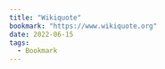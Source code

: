 ```yaml
---
title: "Wikiquote"
bookmark: "https://www.wikiquote.org"
date: 2022-06-15
tags:
  - Bookmark
---
```

